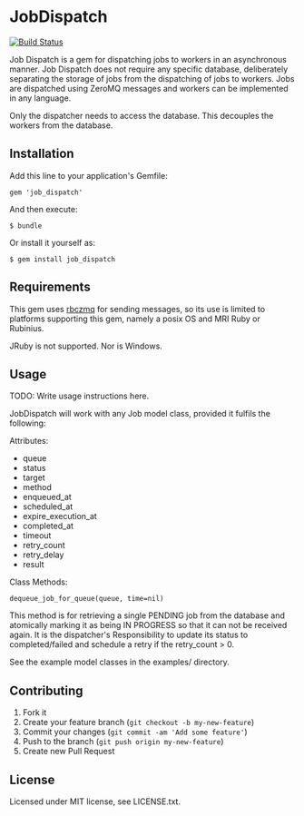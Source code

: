 # JobDispatch

[![Build Status](https://travis-ci.org/mobiledataanywhere/job_dispatch.png)](https://travis-ci.org/mobiledataanywhere/job_dispatch)

Job Dispatch is a gem for dispatching jobs to workers in an asynchronous manner. 
Job Dispatch does not require any specific database, deliberately separating the storage of jobs
from the dispatching of jobs to workers.
Jobs are dispatched using ZeroMQ messages and workers can be implemented in any language.

Only the dispatcher needs to access the database. This decouples the workers from the database.

## Installation

Add this line to your application's Gemfile:

    gem 'job_dispatch'

And then execute:

    $ bundle

Or install it yourself as:

    $ gem install job_dispatch


## Requirements

This gem uses [rbczmq](https://github.com/methodmissing/rbczmq) for sending messages, so its use is limited to
platforms supporting this gem, namely a posix OS and MRI Ruby or Rubinius.

JRuby is not supported. Nor is Windows.

## Usage

TODO: Write usage instructions here.

JobDispatch will work with any Job model class, provided it fulfils the following:

Attributes:

 * queue
 * status
 * target
 * method
 * enqueued_at
 * scheduled_at
 * expire_execution_at
 * completed_at
 * timeout
 * retry_count
 * retry_delay
 * result

Class Methods:

    dequeue_job_for_queue(queue, time=nil)

This method is for retrieving a single PENDING job from the database and atomically
marking it as being IN PROGRESS so that it can not be received again. It is the dispatcher's
Responsibility to update its status to completed/failed and schedule a retry if the
retry_count > 0.

See the example model classes in the examples/ directory.

## Contributing

1. Fork it
2. Create your feature branch (`git checkout -b my-new-feature`)
3. Commit your changes (`git commit -am 'Add some feature'`)
4. Push to the branch (`git push origin my-new-feature`)
5. Create new Pull Request

## License

Licensed under MIT license, see LICENSE.txt.

